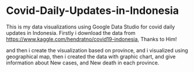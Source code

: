 # Covid-Daily-Updates-in-Indonesia
This is my data visualizations using Google Data Studio for covid daily updates in Indonesia. Firstly i download the data from https://www.kaggle.com/hendratno/covid19-indonesia,
Thanks to Him!

and then i create the visualization based on province, and i visualized using geographical map, then i created the data with graphic chart, 
and give information about New cases, and New death in each province.
